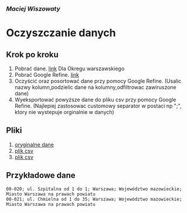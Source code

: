 ### *Maciej Wiszowaty*

# Oczyszczanie danych
## Krok po kroku

1. Pobrać dane. [link](http://pl.wikisource.org/wiki/Lista_kod%C3%B3w_pocztowych_w_Polsce)
   Dla Okregu warszawskiego
2. Pobrać Google Refine. [link](https://code.google.com/p/google-refine/wiki/Downloads?tm=2)
3. Oczyścić oraz posortować dane przy pomocy Google Refine.
   (Usalic nazwy kolumn,podzielic dane na kolumny,odfiltrowac zawiruszone dane)
4. Wyeksportować powyższe dane do pliku csv przy pomocy Google Refine.
  (Najlepiej zastosowac customowy separator w postaci np ";", ktory nie wystepuje orginalnie w danych)
## Pliki

1. [oryginalne dane](/data/raw/wiszowaty_dane_raw.txt)
2. [plik csv](/data/csv/wiszowaty_dane_refined.csv)
3. [plik csv](/data/csv/wiszowaty_dane_refined_semicolon.csv)

## Przykładowe dane

```csv
00-020; ul. Szpitalna od 1 do 1; Warszawa; Województwo mazowieckie; Miasto Warszawa na prawach powiatu
00-021; ul. Chmielna od 1 do 35; Warszawa; Województwo mazowieckie; Miasto Warszawa na prawach powiatu
```

